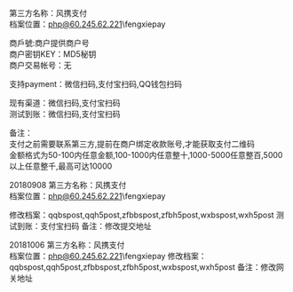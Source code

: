 ﻿第三方名称：风携支付  
档案位置：php@60.245.62.221\fengxiepay  
  
商戶號:商户提供商户号  
商户密钥KEY：MD5秘钥  
商户交易帐号：无  
  
支持payment：微信扫码,支付宝扫码,QQ钱包扫码  
  
现有渠道：微信扫码,支付宝扫码  
测试到账：微信扫码,支付宝扫码  
  
备注：  
支付之前需要联系第三方,提前在商户绑定收款账号,才能获取支付二维码  
金额格式为50-100内任意金额,100-1000内任意整十,1000-5000任意整百,5000以上任意整千,最高可达10000  

20180908
第三方名称：风携支付  
档案位置：php@60.245.62.221\fengxiepay  

修改档案：qqbspost,qqh5post,zfbbspost,zfbh5post,wxbspost,wxh5post
测试到账：支付宝扫码
备注：修改提交地址

20181006
第三方名称：风携支付  
档案位置：php@60.245.62.221\fengxiepay
修改档案：qqbspost,qqh5post,zfbbspost,zfbh5post,wxbspost,wxh5post
备注：修改网关地址